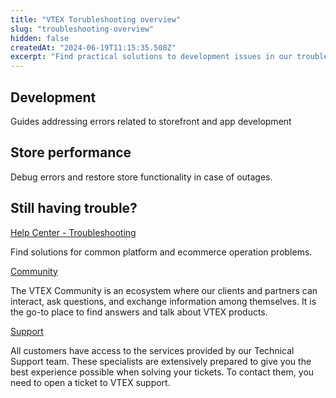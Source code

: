 ```yaml
---
title: "VTEX Torubleshooting overview"
slug: "troubleshooting-overview"
hidden: false
createdAt: "2024-06-19T11:15:35.508Z"
excerpt: "Find practical solutions to development issues in our troubleshooting guides."
---
```


## Development

Guides addressing errors related to storefront and app development

<Flex>

<WhatsNextCard
title="I can't install VTEX IO CLI"
description="When installing VTEX IO CLI, there is the error `Error: Cannot find module vtex.`"
linkTo="https://developers.vtex.com/docs/troubleshooting/i-cant-install-vtex-io-cli"
linkTitle="See more"
/>

<WhatsNextCard
title="I can’t access the Headless CMS"
description="Permission denied error in faststore cms-sync or vtex cms sync indicates user access issues."
linkTo="https://developers.vtex.com/docs/troubleshooting/unable-to-access-headless-cms"
linkTitle="See more"
/>

<WhatsNextCard
title="Modal Layout closes when I click a SKU"
description="When using Product Summary within a storefront modal, the modal closes when you click a SKU."
linkTo="https://developers.vtex.com/docs/troubleshooting/modal-layout-closes-when-i-click-a-sku"
linkTitle="See more"
/>

<WhatsNextCard
title="My multi-language store is not working in the development workspace"
description="After creating a development workspace in a multi-language store, there is an error in my website."
linkTo="https://developers.vtex.com/docs/troubleshooting/my-multi-language-store-is-not-working-in-the-development-workspace"
linkTitle="See more"
/>

</Flex>

## Store performance

Debug errors and restore store functionality in case of outages.

<Flex>

<WhatsNextCard
title="My store is slow or unavailable"
description="If you are experiencing slow or non-functional operations in your store, there could be several underlying reasons."
linkTo="https://developers.vtex.com/docs/troubleshooting/my-store-is-slow-or-unavailable"
linkTitle="See more"
/>

<WhatsNextCard
title="I can't complete a purchase on a FastStore website"
description="While trying to checkout on a FastStore website, you might see a 'This Connection Is Not Private' error."
linkTo="https://developers.vtex.com/docs/troubleshooting/i-cant-complete-a-purchase-on-a-faststore-website"
linkTitle="See more"
/>

</Flex>

## Still having trouble?

[Help Center - Troubleshooting](https://help.vtex.com/category/troubleshooting--39pDkp8qxSll6mGj0tWViz)

Find solutions for common platform and ecommerce operation problems.

[Community](https://community.vtex.com/?_ga=2.198523433.743584735.1647618303-1974737580.1645714642)

The VTEX Community is an ecosystem where our clients and partners can interact, ask questions, and exchange information among themselves. It is the go-to place to find answers and talk about VTEX products.

[Support](https://help.vtex.com/en/support)

All customers have access to the services provided by our Technical Support team. These specialists are extensively prepared to give you the best experience possible when solving your tickets. To contact them, you need to open a ticket to VTEX support.